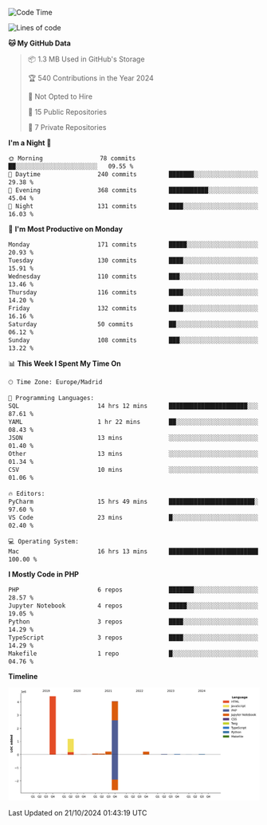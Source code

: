 <!--START_SECTION:waka-->
![Code Time](http://img.shields.io/badge/Code%20Time-424%20hrs%209%20mins-blue)

![Lines of code](https://img.shields.io/badge/From%20Hello%20World%20I%27ve%20Written-10.4%20million%20lines%20of%20code-blue)

**🐱 My GitHub Data** 

> 📦 1.3 MB Used in GitHub's Storage 
 > 
> 🏆 540 Contributions in the Year 2024
 > 
> 🚫 Not Opted to Hire
 > 
> 📜 15 Public Repositories 
 > 
> 🔑 7 Private Repositories 
 > 
**I'm a Night 🦉** 

```text
🌞 Morning                78 commits          ██░░░░░░░░░░░░░░░░░░░░░░░   09.55 % 
🌆 Daytime                240 commits         ███████░░░░░░░░░░░░░░░░░░   29.38 % 
🌃 Evening                368 commits         ███████████░░░░░░░░░░░░░░   45.04 % 
🌙 Night                  131 commits         ████░░░░░░░░░░░░░░░░░░░░░   16.03 % 
```
📅 **I'm Most Productive on Monday** 

```text
Monday                   171 commits         █████░░░░░░░░░░░░░░░░░░░░   20.93 % 
Tuesday                  130 commits         ████░░░░░░░░░░░░░░░░░░░░░   15.91 % 
Wednesday                110 commits         ███░░░░░░░░░░░░░░░░░░░░░░   13.46 % 
Thursday                 116 commits         ████░░░░░░░░░░░░░░░░░░░░░   14.20 % 
Friday                   132 commits         ████░░░░░░░░░░░░░░░░░░░░░   16.16 % 
Saturday                 50 commits          ██░░░░░░░░░░░░░░░░░░░░░░░   06.12 % 
Sunday                   108 commits         ███░░░░░░░░░░░░░░░░░░░░░░   13.22 % 
```


📊 **This Week I Spent My Time On** 

```text
🕑︎ Time Zone: Europe/Madrid

💬 Programming Languages: 
SQL                      14 hrs 12 mins      ██████████████████████░░░   87.61 % 
YAML                     1 hr 22 mins        ██░░░░░░░░░░░░░░░░░░░░░░░   08.43 % 
JSON                     13 mins             ░░░░░░░░░░░░░░░░░░░░░░░░░   01.40 % 
Other                    13 mins             ░░░░░░░░░░░░░░░░░░░░░░░░░   01.34 % 
CSV                      10 mins             ░░░░░░░░░░░░░░░░░░░░░░░░░   01.06 % 

🔥 Editors: 
PyCharm                  15 hrs 49 mins      ████████████████████████░   97.60 % 
VS Code                  23 mins             █░░░░░░░░░░░░░░░░░░░░░░░░   02.40 % 

💻 Operating System: 
Mac                      16 hrs 13 mins      █████████████████████████   100.00 % 
```

**I Mostly Code in PHP** 

```text
PHP                      6 repos             ███████░░░░░░░░░░░░░░░░░░   28.57 % 
Jupyter Notebook         4 repos             █████░░░░░░░░░░░░░░░░░░░░   19.05 % 
Python                   3 repos             ████░░░░░░░░░░░░░░░░░░░░░   14.29 % 
TypeScript               3 repos             ████░░░░░░░░░░░░░░░░░░░░░   14.29 % 
Makefile                 1 repo              █░░░░░░░░░░░░░░░░░░░░░░░░   04.76 % 
```



**Timeline**

![Lines of Code chart](https://raw.githubusercontent.com/danisoronellas/danisoronellas/main/assets/bar_graph.png)


 Last Updated on 21/10/2024 01:43:19 UTC
<!--END_SECTION:waka-->
